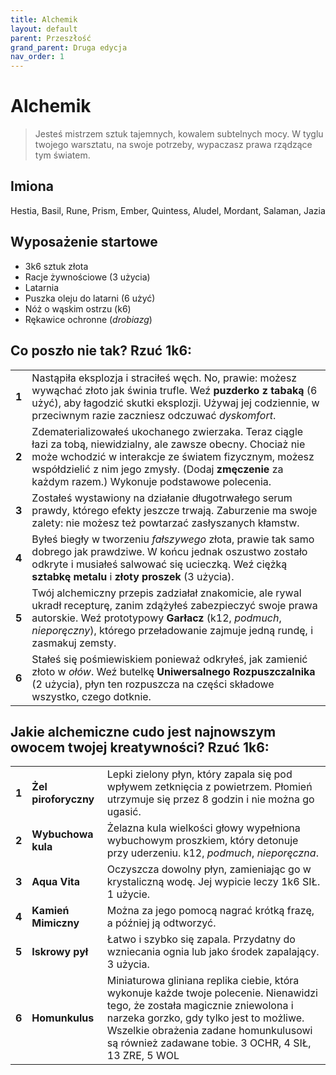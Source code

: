 ```yaml
---
title: Alchemik
layout: default
parent: Przeszłość
grand_parent: Druga edycja
nav_order: 1
---
```


# Alchemik

> Jesteś mistrzem sztuk tajemnych, kowalem subtelnych mocy. W tyglu twojego warsztatu, na swoje potrzeby, wypaczasz prawa rządzące tym światem.

## Imiona

Hestia, Basil, Rune, Prism, Ember, Quintess, Aludel, Mordant, Salaman, Jazia

## Wyposażenie startowe

- 3k6 sztuk złota
- Racje żywnościowe (3 użycia)
- Latarnia
- Puszka oleju do latarni (6 użyć)
- Nóż o wąskim ostrzu (k6)
- Rękawice ochronne (_drobiazg_)

## Co poszło nie tak? Rzuć 1k6:

|       |                                                                                                                                                                                                                                                                                 |
| ----- | ------------------------------------------------------------------------------------------------------------------------------------------------------------------------------------------------------------------------------------------------------------------------------- |
| **1** | Nastąpiła eksplozja i straciłeś węch. No, prawie: możesz wywąchać złoto jak świnia trufle. Weź **puzderko z tabaką** (6 użyć), aby łagodzić skutki eksplozji. Używaj jej codziennie, w przeciwnym razie zaczniesz odczuwać _dyskomfort_.                                        |
| **2** | Zdematerializowałeś ukochanego zwierzaka. Teraz ciągle łazi za tobą, niewidzialny, ale zawsze obecny. Chociaż nie może wchodzić w interakcje ze światem fizycznym, możesz współdzielić z nim jego zmysły. (Dodaj **zmęczenie** za każdym razem.) Wykonuje podstawowe polecenia. |
| **3** | Zostałeś wystawiony na działanie długotrwałego serum prawdy, którego efekty jeszcze trwają. Zaburzenie ma swoje zalety: nie możesz też powtarzać zasłyszanych kłamstw.                                                                                                          |
| **4** | Byłeś biegły w tworzeniu _fałszywego_ złota, prawie tak samo dobrego jak prawdziwe. W końcu jednak oszustwo zostało odkryte i musiałeś salwować się ucieczką. Weź ciężką **sztabkę metalu** i **złoty proszek** (3 użycia).                                                     |
| **5** | Twój alchemiczny przepis zadziałał znakomicie, ale rywal ukradł recepturę, zanim zdążyłeś zabezpieczyć swoje prawa autorskie. Weź prototypowy **Garłacz** (k12, _podmuch_, _nieporęczny_), którego przeładowanie zajmuje jedną rundę, i zasmakuj zemsty.                        |
| **6** | Stałeś się pośmiewiskiem ponieważ odkryłeś, jak zamienić złoto w _ołów_. Weź butelkę **Uniwersalnego Rozpuszczalnika** (2 użycia), płyn ten rozpuszcza na części składowe wszystko, czego dotknie.                                                                              |

## Jakie alchemiczne cudo jest najnowszym owocem twojej kreatywności? Rzuć 1k6:

|       |                      |                                                                                                                                                                                                                                                                          |
| ----- | -------------------- | ------------------------------------------------------------------------------------------------------------------------------------------------------------------------------------------------------------------------------------------------------------------------ |
| **1** | **Żel piroforyczny** | Lepki zielony płyn, który zapala się pod wpływem zetknięcia z powietrzem. Płomień utrzymuje się przez 8 godzin i nie można go ugasić.                                                                                                                                    |
| **2** | **Wybuchowa kula**   | Żelazna kula wielkości głowy wypełniona wybuchowym proszkiem, który detonuje przy uderzeniu. k12, _podmuch_, _nieporęczna_.                                                                                                                                              |
| **3** | **Aqua Vita**        | Oczyszcza dowolny płyn, zamieniając go w krystaliczną wodę. Jej wypicie leczy 1k6 SIŁ. 1 użycie.                                                                                                                                                                         |
| **4** | **Kamień Mimiczny**  | Można za jego pomocą nagrać krótką frazę, a później ją odtworzyć.                                                                                                                                                                                                        |
| **5** | **Iskrowy pył**      | Łatwo i szybko się zapala. Przydatny do wzniecania ognia lub jako środek zapalający. 3 użycia.                                                                                                                                                                           |
| **6** | **Homunkulus**       | Miniaturowa gliniana replika ciebie, która wykonuje każde twoje polecenie. Nienawidzi tego, że została magicznie zniewolona i narzeka gorzko, gdy tylko jest to możliwe. Wszelkie obrażenia zadane homunkulusowi są również zadawane tobie. 3 OCHR, 4 SIŁ, 13 ZRE, 5 WOL |
